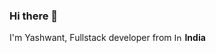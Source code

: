 ### Hi there 👋

<p>I'm Yashwant, Fullstack developer from <img alt="Indian Flag" src="https://cdn-icons-png.flaticon.com/512/197/197560.png" width="13"/> <b>India</b></p>

<!--
**yashwant-dangi/yashwant-dangi** is a ✨ _special_ ✨ repository because its `README.md` (this file) appears on your GitHub profile.

Here are some ideas to get you started:

- 🔭 I’m currently working on ...
- 🌱 I’m currently learning ...
- 👯 I’m looking to collaborate on ...
- 🤔 I’m looking for help with ...
- 💬 Ask me about ...
- 📫 How to reach me: ...
- 😄 Pronouns: ...
- ⚡ Fun fact: ...
-->
